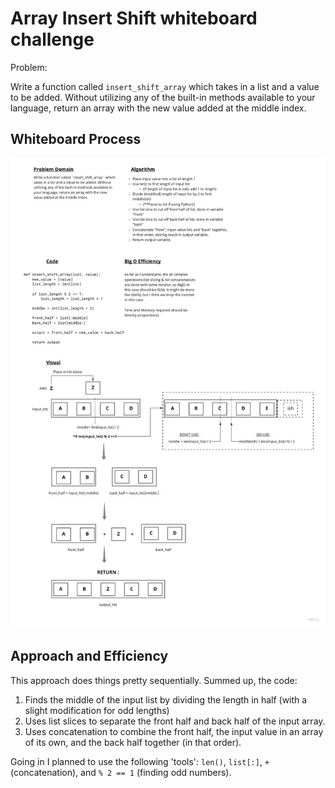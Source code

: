 # Array Insert Shift whiteboard challenge

Problem:

Write a function called `insert_shift_array` which
takes in a list and a value to be added. Without utilizing any of the built-in methods available to your language, return an array with the new value added at the middle index.

## Whiteboard Process

![Whiteboard image](array_insert_shift_wb.jpg)

## Approach and Efficiency

This approach does things pretty sequentially. Summed up, the code:

1. Finds the middle of the input list by dividing the length in half (with a slight modification for odd lengths)
2. Uses list slices to separate the front half and back half of the input array.
3. Uses concatenation to combine the front half, the input value in an array of its own, and the back half together (in that order).

Going in I planned to use the following 'tools': `len()`, `list[:]`, `+` (concatenation), and `% 2 == 1` (finding odd numbers).
